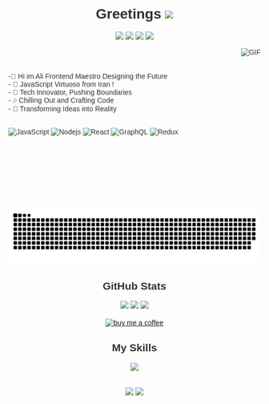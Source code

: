 <div style="font-family: Arial, sans-serif; color: #333;">
  <h1 align='center'>Greetings <img src="https://media.giphy.com/media/hvRJCLFzcasrR4ia7z/giphy.gif" width="25px"></h1>
  <p align='center'>
    <a href="https://wakatime.com/@018d7fcd-3625-4d05-9e6b-2a3cebe5299"><img src="https://wakatime.com/badge/user/018d7fcd-3625-4d05-9e6b-2a3cebe45299.svg"/></a>
    <a href="https://peerlist.io/Ali-Alinejad"><img src="https://github-readme-badge.peerlist.io/api/Ali-Alinejad"/></a>
<a href="https://visitorbadge.io/status?path=https%3A%2F%2Fgithub.com%2FAli-Alinejad%2FREACT"><img src="https://api.visitorbadge.io/api/visitors?path=https%3A%2F%2Fgithub.com%2FAli-Alinejad%2FREACT&label=%E2%98%91%EF%B8%8FVISITORS&countColor=%23ff8a65&style=flat" /></a>
    <a href="https://github.com/Ali-Alinejad?tab=repositories"><img src="https://img.shields.io/github/stars/Ali-Alinejad?style=flat&logo=github&label=Total%20Stars&color=teal"/></a>
  </p>

  <div align="">
    <img align="right" alt="GIF" src="https://github.com/abhisheknaiidu/abhisheknaiidu/blob/master/code.gif?raw=true" height="320" />
<p align='left'style="margin-right: 30px">  
  </br>
    </br>
    </br>
-📖 Hi im Ali Frontend Maestro Designing the Future </br>
    - 🚀 JavaScript Virtuoso from Iran ! </br>
    - 🌟 Tech Innovator, Pushing Boundaries </br>
    - 🎶  Chilling Out and Crafting Code </br>
    - 🧠  Transforming Ideas into Reality</br>
    </br>
</p>
    
  
 


![JavaScript](https://img.shields.io/badge/JavaScript-F7DF1E?logo=javascript&logoColor=black)
![Nodejs](https://img.shields.io/badge/Node.js-43853D?logo=node.js&logoColor=white)
![React](https://img.shields.io/badge/React-20232A?logo=react&logoColor=61DAFB)
![GraphQL](https://img.shields.io/badge/-GraphQL-E10098?logo=graphql)
![Redux](https://img.shields.io/badge/Redux-316192?logo=Redux&logoColor=white)
  </div>
  
  ![](https://raw.githubusercontent.com/ali-alinejad/ali-alinejad/main/out/github-snake-dark.svg)
  
  <div align="center" style="margin-top: 30px">
    <h2>GitHub Stats</h2>
    <p align="center">
      <img height="50%" width="auto" src="https://github-readme-stats.vercel.app/api?username=Ali-Alinejad&show_icons=true&count_private=true&theme=darcula&hide_border=true&hide=issues,contribs&bg_color=00000000">
      <img height="50%" width="auto" src="https://github-readme-stats.vercel.app/api/top-langs/?username=Ali-Alinejad&layout=compact&hide_border=true&theme=darcula&bg_color=00000000&langs_count=6&hide=jupyter%20notebook,tex,css,php&exclude_repo=Pacman-AI">
      <img src="https://github-readme-streak-stats.herokuapp.com?user=Ali-Alinejad&theme=darcula&hide_border=true&background=FFFFFF00">
      <br>
      <br>
      <a href="https://www.buymeacoffee.com/Ali-Alinejad"> <img align="center" src="https://cdn.buymeacoffee.com/buttons/v2/default-orange.png" height="50" width="210" alt="buy me a coffee" /></a>
    </p>
  </div>

  <div align="center" style="margin-top: 30px">
    <h2>My Skills</h2>
    <img src="https://skillicons.dev/icons?i=angular,css,discord,figma,github,git,gitlab,html,js,ts,jquery,nextjs,nodejs,nuxtjs,ps,pr,react,redux,stackoverflow,tailwind,vite,vscode,vue,windows,vercel,unreal,remix,py,cs,blender" />
  </div>

  <div align="center" style="margin-top: 30px">
    <a href="mailto:alialineejad@gmail.com"><img src="https://img.shields.io/badge/Gmail-D14836?style=for-the-badge&logo=gmail&logoColor=white" target="_blank"></a>
    <a href="https://www.linkedin.com/in/ali-alinejad-1b5827202/" target="_blank"><img src="https://img.shields.io/badge/-LinkedIn-%230077B5?style=for-the-badge&logo=linkedin&logoColor=white" target="_blank"></a> 
  </div>
</div>
